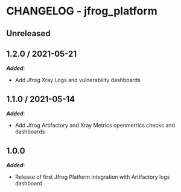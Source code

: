 # CHANGELOG - jfrog_platform

## Unreleased

## 1.2.0 / 2021-05-21

***Added***:

* Add Jfrog Xray Logs and vulnerability dashboards

## 1.1.0 / 2021-05-14

***Added***:

* Add Jfrog Artifactory and Xray Metrics openmetrics checks and dashboards

## 1.0.0

***Added***:

* Release of first Jfrog Platform integration with Artifactory logs dashboard
